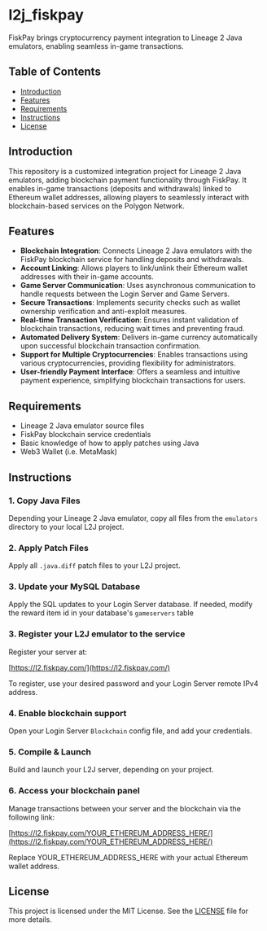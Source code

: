 # l2j_fiskpay

FiskPay brings cryptocurrency payment integration to Lineage 2 Java emulators, enabling seamless in-game transactions.


## Table of Contents

- [Introduction](#introduction)
- [Features](#features)
- [Requirements](#requirements)
- [Instructions](#instructions)
- [License](#license)


## Introduction

This repository is a customized integration project for Lineage 2 Java emulators, adding blockchain payment functionality through FiskPay. It enables in-game transactions (deposits and withdrawals) linked to Ethereum wallet addresses, allowing players to seamlessly interact with blockchain-based services on the Polygon Network.


## Features

- **Blockchain Integration**: Connects Lineage 2 Java emulators with the FiskPay blockchain service for handling deposits and withdrawals.
- **Account Linking**: Allows players to link/unlink their Ethereum wallet addresses with their in-game accounts.
- **Game Server Communication**: Uses asynchronous communication to handle requests between the Login Server and Game Servers.
- **Secure Transactions**: Implements security checks such as wallet ownership verification and anti-exploit measures.
- **Real-time Transaction Verification**: Ensures instant validation of blockchain transactions, reducing wait times and preventing fraud.
- **Automated Delivery System**: Delivers in-game currency automatically upon successful blockchain transaction confirmation.
- **Support for Multiple Cryptocurrencies**: Enables transactions using various cryptocurrencies, providing flexibility for administrators.
- **User-friendly Payment Interface**: Offers a seamless and intuitive payment experience, simplifying blockchain transactions for users.


## Requirements

- Lineage 2 Java emulator source files
- FiskPay blockchain service credentials
- Basic knowledge of how to apply patches using Java
- Web3 Wallet (i.e. MetaMask)


## Instructions

### 1. Copy Java Files

Depending your Lineage 2 Java emulator, copy all files from the `emulators` directory to your local L2J project.

### 2. Apply Patch Files

Apply all `.java.diff` patch files to your L2J project.

### 3. Update your MySQL Database

Apply the SQL updates to your Login Server database. If needed, modify the reward item id in your database's `gameservers` table

### 3. Register your L2J emulator to the service

Register your server at:

[https://l2.fiskpay.com/](https://l2.fiskpay.com/)

To register, use your desired password and your Login Server remote IPv4 address.

### 4. Enable blockchain support

Open your Login Server `Blockchain` config file, and add your credentials.

### 5. Compile & Launch

Build and launch your L2J server, depending on your project.

### 6. Access your blockchain panel

Manage transactions between your server and the blockchain via the following link:

[https://l2.fiskpay.com/YOUR_ETHEREUM_ADDRESS_HERE/](https://l2.fiskpay.com/YOUR_ETHEREUM_ADDRESS_HERE/)

Replace YOUR_ETHEREUM_ADDRESS_HERE with your actual Ethereum wallet address. 


## License

This project is licensed under the MIT License. See the [LICENSE](LICENSE) file for more details.
